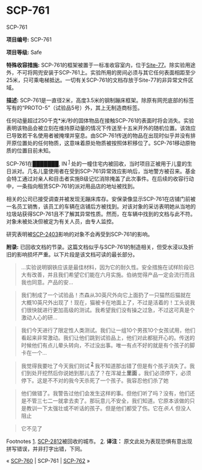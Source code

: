 # SCP-761
                        




SCP-761



**项目编号:**  SCP-761

**项目等级:**  Safe

**特殊收容措施:**  SCP-761的框架被置于一标准收容室内，位于[Site-77](/secure-facility-dossier-site-77)。除实验用途外，不可将网兜安装于SCP-761上。实验所用的房间必须与其它任何表面相距至少25米，只可乘电梯抵达。一切有关SCP-761的文档存放于Site-77的非异常文件区域。

**描述:**  SCP-761是一直径2米，高度3.5米的钢制蹦床框架。除原有网兜底部的标签写有的“PROTO-5”（试验品5号）外，其上无制造商标签。

任何动量超过250千克*米/秒的固体物品在接触SCP-761的表面时将会消失。实验表明该物品会被立刻在维持原动量的情况下传送至十五米开外的随机位置。该效应已导致若干名使用者被掩埋并窒息。由SCP-761传送的物品在出现时似乎并没有排开原位置处的任何物质，这意味着原处物质被按照体积移位了。SCP-761移动原物质的位置目前未知。

SCP-761在███████, IN<sup class='footnoteref'>
 <a shape='rect' class='footnoteref' id='footnoteref-1' href='javascript:;' onclick='WIKIDOT.page.utils.scrollToReference(&apos;footnote-1&apos;)'>1</a>
</sup>处的一幢住宅内被回收，当时项目正被用于儿童的生日派对。几名儿童使用者在受到SCP-761异常效应影响后，当地警方被召来。基金会特工通过对亲人和目击者实施B级记忆消除掩盖了此次事件。在后续的收容行动中，一条指向租赁SCP-761的派对用品店的地址被找到。

相关的公司已接受调查并被发现无蹦床库存。安保录像显示SCP-761在店铺门前被一名员工销售，该员工的车辆在店铺后方被找到。对该对象的采访表明她从当地的垃圾站获得SCP-761且不了解其异常性质。然而，在车辆中找到的文档与此不符。对象未被处决但被定为有关人员，由专人监控。

研究表明被[SCP-2403](/scp-2403)影响的对象不会再受到SCP-761的影响。

**附录:**  已回收文档的节录。这篇文档似乎与SCP-761的制造相关，但受水浸以及折旧的影响损坏严重。以下片段是该文档可读的最长部分。


> …实验说明钢铁应该是最佳材料，因为它的耐久性。安全措施在试样阶段已大有改善，并且我们希望它们能在六月实施。伯纳觉得产品一定会流行而且我也同意。产品的安…
> 


> 我们制成了一个试验品！杰森从30英尺外向它上面扔了一只猫然后猫就在大概10英尺外出现了！现在，猫被卡在地面上了，不过是活着的！工头说我们很快就进行更加高级的测试。我希望我们没有操之过急，不过这可真是个激动人心的研…
> 


> 我们今天进行了限定性人类测试。我们让一组10个男孩10个女孩试用，他们看起来非常激动。我们让他们跳到试验品上，他们对此都挺开心的。传送的时候他们有点儿晕头转向，不过没出事。唯一有点不好的就是有个孩子的脚卡在一个…
> 


> 我觉得我要吐了今天我们则试<sup class='footnoteref'>
 <a shape='rect' class='footnoteref' id='footnoteref-2' href='javascript:;' onclick='WIKIDOT.page.utils.scrollToReference(&apos;footnote-2&apos;)'>2</a>
</sup>我不知道那出错了但是有个孩子消失了。我们到处开挖然后你说她到那儿去了？在浑凝土**里面** 。我们必须停下，必须停下。这是不不对的我今天杀死了一个孩子。我容忍他们杀了她
> 


> 他们做错了。我警告过他们会发生这样的事。但他们听了吗？没有，他们还是不管三七二一就拿去卖了。那玩意儿不安全，我们知道。它原本该做的只是教训一下太强壮或不听话的孩子。但是他们都受了伤。它在*杀人* 但没人阻止
> 


> 它不见了
> 


Footnotes
<a shape='rect' href='javascript:;' onclick='WIKIDOT.page.utils.scrollToReference(&apos;footnoteref-1&apos;)'>1</a>. [SCP-2812](/scp-2812)被回收的城市。
<a shape='rect' href='javascript:;' onclick='WIKIDOT.page.utils.scrollToReference(&apos;footnoteref-2&apos;)'>2</a>. **译注：** 原文此处为表现恐惧有意出现拼写错误，并非打字出错，下同。



« [SCP-760](/scp-760) | SCP-761 | [SCP-762](/scp-762) »





                    